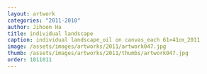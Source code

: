```yaml
---
layout: artwork
categories: "2011-2010"
author: Jihoon Ha
title: individual landscape
caption: individual landscape_oil on canvas_each 61×41㎝_2011
image: /assets/images/artworks/2011/artwork047.jpg
thumb: /assets/images/artworks/2011/thumbs/artwork047.jpg
order: 1011011
---
```

